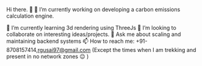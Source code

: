 Hi there. 👋
 🔭 I’m currently working on developing a carbon emissions calculation engine.
 
 🌱 I’m currently learning 3d rendering using ThreeJs
 👯 I’m looking to collaborate on interesting ideas/projects.
 💬 Ask me about scaling and maintaining backend systems
 📫 How to reach me: +91-8708157414,rgusai97@gmail.com (Except the times when I am trekking and present in no network zones 😉 )

